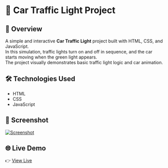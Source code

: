 # 🚦 Car Traffic Light Project

## 🔎 Overview  
A simple and interactive **Car Traffic Light** project built with HTML, CSS, and JavaScript.  
In this simulation, traffic lights turn on and off in sequence, and the car starts moving when the green light appears.  
The project visually demonstrates basic traffic light logic and car animation.

## 🛠 Technologies Used  
- HTML  
- CSS  
- JavaScript  

## 📸 Screenshot  
[![Screenshot](https://i.postimg.cc/KvvnSHtt/Screenshot-2025-06-10-at-09-37-00.png)](https://postimg.cc/CdXZbJPK)

## 🌐 Live Demo  
👉 <a href="https://car-projectjs.netlify.app/" target="_blank">View Live</a>
